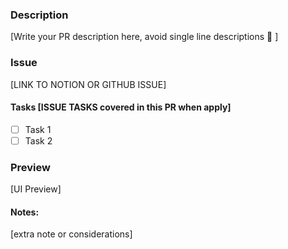 ### Description
[Write your PR description here, avoid single line descriptions 👀 ]

### Issue
[LINK TO NOTION OR GITHUB ISSUE]

#### Tasks [ISSUE TASKS covered in this PR when apply]
- [ ] Task 1
- [ ] Task 2

### Preview
[UI Preview]

#### Notes:
[extra note or considerations]
